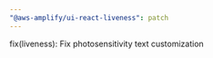 ```yaml
---
"@aws-amplify/ui-react-liveness": patch
---
```


fix(liveness): Fix photosensitivity text customization
